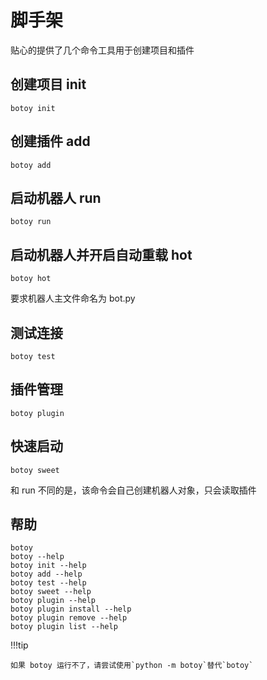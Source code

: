 # 脚手架

贴心的提供了几个命令工具用于创建项目和插件

## 创建项目 init

```shell
botoy init
```

## 创建插件 add

```shell
botoy add
```

## 启动机器人 run

```shell
botoy run
```

## 启动机器人并开启自动重载 hot

```shell
botoy hot
```

要求机器人主文件命名为 bot.py

## 测试连接

```shell
botoy test
```

## 插件管理

```shell
botoy plugin
```

## 快速启动

```shell
botoy sweet
```

和 run 不同的是，该命令会自己创建机器人对象，只会读取插件

## 帮助

```shell
botoy
botoy --help
botoy init --help
botoy add --help
botoy test --help
botoy sweet --help
botoy plugin --help
botoy plugin install --help
botoy plugin remove --help
botoy plugin list --help
```

!!!tip

    如果 botoy 运行不了，请尝试使用`python -m botoy`替代`botoy`
